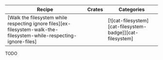 | Recipe | Crates | Categories |
|--------|--------|------------|
| [Walk the filesystem while respecting ignore files][ex-filesystem-walk-the-filesystem-while-respecting-ignore-files] |  | [![cat-filesystem][cat-filesystem-badge]][cat-filesystem] |

<div class="hidden">
TODO
</div>
